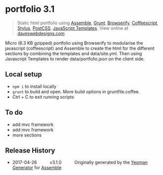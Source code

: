 # portfolio 3.1

> Static html portfolio using [Assemble](http://assemble.io/), [Grunt](https://gruntjs.com/), [Browserify](http://browserify.org/), [Coffeescript](http://coffeescript.org), [Stylus](stylus-lang.com), [PostCSS](postcss.org/), [JavaScript Templates](https://github.com/blueimp/JavaScript-Templates). View online at [daveswebdesigns.com](http://daveswebdesigns.com)

Micro (6.3 KB gzipped) portfolio using Browserify to modularise the javascript (coffeescript) and Assemble to create the html for the different sections by combining the templates and data/site.yml. Then using Javascript Templates to render data/portfolio.json on the client side. 

## Local setup

- `npm i` to install locally
- `grunt` to build and open. More build options in gruntfile.coffee.
- Ctrl + C to exit running scripts

## To do

- add mvc framework
- add mvc framework
- more sections

## Release History
 * 2017-04-26   v3.1.0   Originally generated by the [Yeoman Generator](https://github.com/assemble/generator-assemble) for [Assemble](http://assemble.io)
